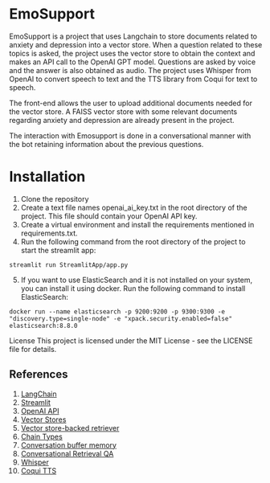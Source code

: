 # EmoSupport

EmoSupport is a project that uses Langchain to store documents related to anxiety and depression into a vector store. When a question related to these topics is asked, the project uses the vector store to obtain the context and makes an API call to the OpenAI GPT model. Questions are asked by voice and the answer is also obtained as audio. The project uses Whisper from OpenAI to convert speech to text and the TTS library from Coqui for text to speech.

The front-end allows the user to upload additional documents needed for the vector store. A FAISS vector store with some relevant documents regarding anxiety and depression are already present in the project.


The interaction with Emosupport is done in a conversational manner with the bot retaining information about the previous questions. 

# Installation
1. Clone the repository
2. Create a text file names openai_ai_key.txt in the root directory of the project. This file should contain your OpenAI API key.
3. Create a virtual environment and install the requirements mentioned in requirements.txt.
4. Run the following command from the root directory of the project to start the streamlit app:
```
streamlit run StreamlitApp/app.py
```
5. If you want to use ElasticSearch and it is not installed on your system, you can install it using docker. Run the following command to install ElasticSearch:
```
docker run --name elasticsearch -p 9200:9200 -p 9300:9300 -e "discovery.type=single-node" -e "xpack.security.enabled=false" elasticsearch:8.8.0
```


License
This project is licensed under the MIT License - see the LICENSE file for details.

## References

1. [LangChain](https://python.langchain.com)
2. [Streamlit](https://streamlit.io)
3. [OpenAI API](https://beta.openai.com)
4. [Vector Stores](https://python.langchain.com/docs/modules/data_connection/vectorstores/)
5. [Vector store-backed retriever](https://python.langchain.com/docs/modules/data_connection/retrievers/how_to/vectorstore)
6. [Chain Types](https://python.langchain.com/docs/modules/chains/document/)
7. [Conversation buffer memory](https://python.langchain.com/docs/modules/memory/how_to/buffer)
8. [Conversational Retrieval QA](https://python.langchain.com/docs/modules/chains/popular/chat_vector_db)
9. [Whisper](https://pypi.org/project/openai-whisper/)
10. [Coqui TTS](https://pypi.org/project/TTS/)

